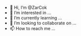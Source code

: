 - 👋 Hi, I’m @ZarCok
- 👀 I’m interested in ...
- 🌱 I’m currently learning ...
- 💞️ I’m looking to collaborate on ...
- 📫 How to reach me ...

<!---
ZarCok/ZarCok is a ✨ special ✨ repository because its `README.md` (this file) appears on your GitHub profile.
You can click the Preview link to take a look at your changes.
--->
